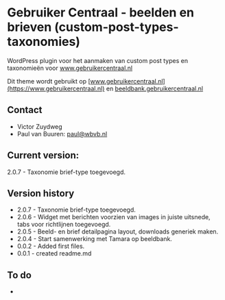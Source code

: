 # Gebruiker Centraal - beelden en brieven (custom-post-types-taxonomies)
WordPress plugin voor het aanmaken van custom post types en taxonomieën voor www.gebruikercentraal.nl

Dit theme wordt gebruikt op [www.gebruikercentraal.nl](https://www.gebruikercentraal.nl) en  [beeldbank.gebruikercentraal.nl](https://beeldbank.gebruikercentraal.nl/)

## Contact
* Victor Zuydweg
* Paul van Buuren: paul@wbvb.nl

## Current version:
2.0.7 - Taxonomie brief-type toegevoegd.

## Version history
* 2.0.7 - Taxonomie brief-type toegevoegd.
* 2.0.6 - Widget met berichten voorzien van images in juiste uitsnede, tabs voor richtlijnen toegevoegd.
* 2.0.5 - Beeld- en brief detailpagina layout, downloads generiek maken.
* 2.0.4 - Start samenwerking met Tamara op beeldbank.
* 0.0.2 - Added first files.
* 0.0.1 - created readme.md

## To do
* 


